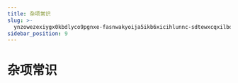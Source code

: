 ```yaml
---
title: 杂项常识
slug: >-
  ynzowezexiygx0kbdlyco9pgnxe-fasnwakyoija5ikb6xicihlunnc-sdtewxcqxilbdbk3cigchqkencg-sdtewx
sidebar_position: 9
---
```



# 杂项常识

